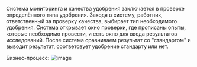 Система мониторинга и качества удобрения заключается в проверке определённого типа удобрения. Заходя в систему, работник, ответственный за проверку качества, выбирает тип необходимого удобрения. Система открывает окно проверки, где прописаны опыты, которые необходимо провести, и есть окно для ввода результатов исследований. После система сравниваем результат со "стандартом" и выводит результат, соответсвует удобрение стандарту или нет.

Бизнес-процесс:
![image](https://github.com/Veronikamast/quality_monitoring/assets/165644160/696209c4-ff94-46b7-b77e-25d1013e9cfa)
